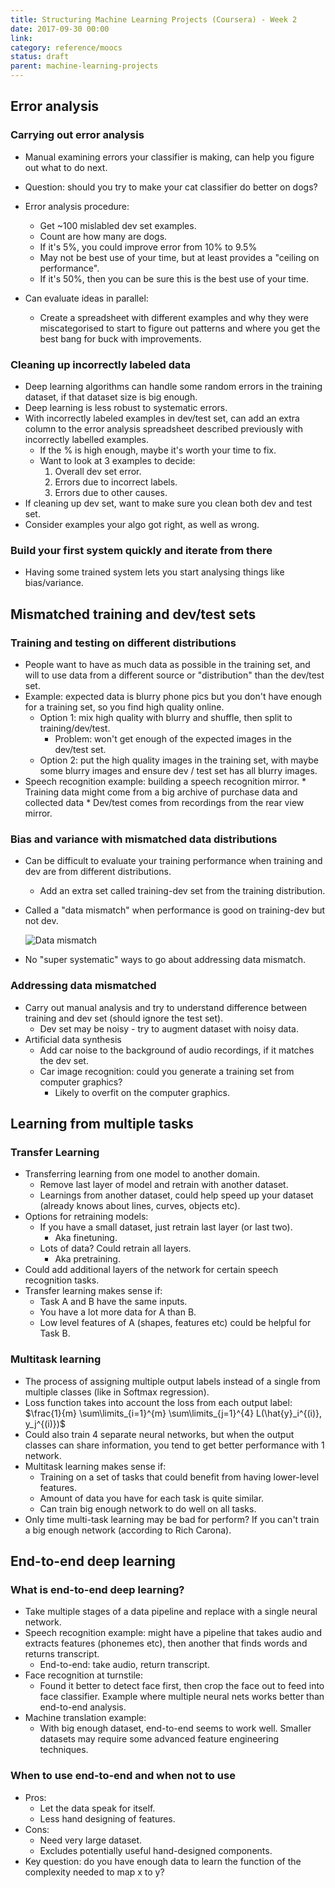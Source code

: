 ```yaml
---
title: Structuring Machine Learning Projects (Coursera) - Week 2
date: 2017-09-30 00:00
link: 
category: reference/moocs
status: draft
parent: machine-learning-projects
---
```


## Error analysis

### Carrying out error analysis

* Manual examining errors your classifier is making, can help you figure out what to do next.
* Question: should you try to make your cat classifier do better on dogs?
* Error analysis procedure:
    * Get ~100 mislabled dev set examples.
    * Count are how many are dogs.
    * If it's 5%, you could improve error from 10% to 9.5%
    * May not be best use of your time, but at least provides a "ceiling on performance".
    * If it's 50%, then you can be sure this is the best use of your time.

* Can evaluate ideas in parallel:
    * Create a spreadsheet with different examples and why they were miscategorised to start to figure out patterns and where you get the best bang for buck with improvements.

### Cleaning up incorrectly labeled data

* Deep learning algorithms can handle some random errors in the training dataset, if that dataset size is big enough.
* Deep learning is less robust to systematic errors.
* With incorrectly labeled examples in dev/test set, can add an extra column to the error analysis spreadsheet described previously with incorrectly labelled examples.
  * If the % is high enough, maybe it's worth your time to fix.
  * Want to look at 3 examples to decide:
      1. Overall dev set error.
      2. Errors due to incorrect labels.
      3. Errors due to other causes.
* If cleaning up dev set, want to make sure you clean both dev and test set.
* Consider examples your algo got right, as well as wrong.

### Build your first system quickly and iterate from there

* Having some trained system lets you start analysing things like bias/variance.

## Mismatched training and dev/test sets

### Training and testing on different distributions

* People want to have as much data as possible in the training set, and will to use data from a different source or "distribution" than the dev/test set.
* Example: expected data is blurry phone pics but you don't have enough for a training set, so you find high quality online.
    * Option 1: mix high quality with blurry and shuffle, then split to training/dev/test.
        * Problem: won't get enough of the expected images in the dev/test set.
    * Option 2: put the high quality images in the training set, with maybe some blurry images and ensure dev / test set has all blurry images.
* Speech recognition example: building a speech recognition mirror.
      * Training data might come from a big archive of purchase data and collected data
      * Dev/test comes from recordings from the rear view mirror.

### Bias and variance with mismatched data distributions

* Can be difficult to evaluate your training performance when training and dev are from different distributions.
  * Add an extra set called training-dev set from the training distribution.
* Called a "data mismatch" when performance is good on training-dev but not dev.

  ![Data mismatch](/_media/data-mismatch.png)

* No "super systematic" ways to go about addressing data mismatch.

### Addressing data mismatched

* Carry out manual analysis and try to understand difference between training and dev set (should ignore the test set).
    * Dev set may be noisy - try to augment dataset with noisy data.
* Artificial data synthesis
    * Add car noise to the background of audio recordings, if it matches the dev set.
    * Car image recognition: could you generate a training set from computer graphics?
		* Likely to overfit on the computer graphics.

## Learning from multiple tasks

### Transfer Learning

* Transferring learning from one model to another domain.
    * Remove last layer of model and retrain with another dataset.
    * Learnings from another dataset, could help speed up your dataset (already knows about lines, curves, objects etc).
* Options for retraining models:
  * If you have a small dataset, just retrain last layer (or last two).
      * Aka finetuning.
  * Lots of data? Could retrain all layers.
      * Aka pretraining.
* Could add additional layers of the network for certain speech recognition tasks.
* Transfer learning makes sense if:
    * Task A and B have the same inputs.
    * You have a lot more data for A than B.
    * Low level features of A (shapes, features etc) could be helpful for Task B.

### Multitask learning

* The process of assigning multiple output labels instead of a single from multiple classes (like in Softmax regression).
* Loss function takes into account the loss from each output label:
  $\frac{1}{m} \sum\limits_{i=1}^{m} \sum\limits_{j=1}^{4} L(\hat{y}_i^{(i)}, y_j^{(i)})$
* Could also train 4 separate neural networks, but when the output classes can share information, you tend to get better performance with 1 network.
* Multitask learning makes sense if:
    * Training on a set of tasks that could benefit from having lower-level features.
    * Amount of data you have for each task is quite similar.
    * Can train big enough network to do well on all tasks.
* Only time multi-task learning may be bad for perform? If you can't train a big enough network (according to Rich Carona).

## End-to-end deep learning

### What is end-to-end deep learning?

* Take multiple stages of a data pipeline and replace with a single neural network.
* Speech recognition example: might have a pipeline that takes audio and extracts features (phonemes etc), then another that finds words and returns transcript.
	* End-to-end: take audio, return transcript.
* Face recognition at turnstile:
	* Found it better to detect face first, then crop the face out to feed into face classifier. Example where multiple neural nets works better than end-to-end analysis.
* Machine translation example:
	* With big enough dataset, end-to-end seems to work well. Smaller datasets may require some advanced feature engineering techniques.

### When to use end-to-end and when not to use

* Pros:
	* Let the data speak for itself.
	* Less hand designing of features.
* Cons:
	* Need very large dataset.
	* Excludes potentially useful hand-designed components.
* Key question: do you have enough data to learn the function of the complexity needed to map x to y?
